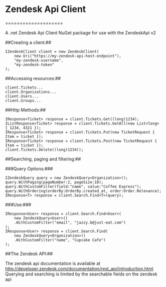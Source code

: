 # Zendesk Api Client #
====================

A .net Zendesk Api Client NuGet package for use with the ZendeskApi v2

##Creating a client:##

    IZendeskClient client = new ZendeskClient(
        new Uri("https://my-zendesk-api-host-endpoint"),
        "my-zendesk-username", 
        "my-zendesk-token"
    );

##Accessing resources:##

    client.Tickets...
    client.Organizations...
    client.Users...
    client.Groups...
    
##Http Methods:##

    IResponse<Ticket> response = client.Tickets.Get((long)1234);
    IListResponse<Ticket> response = client.Tickets.GetAll(new List<long> { 1234, 4321 });
    IResponse<Ticket> response = client.Tickets.Put(new TicketRequest { Item = ticket });
    IResponse<Ticket> response = client.Tickets.Post(new TicketRequest { Item = ticket });
    client.Tickets.Delete((long)1234));
    
##Searching, paging and filtering:##

###Query Options:###

    IZendeskQuery query = new ZendeskQuery<Organization>();
    query.WithPaging(pageNumber:2, pageSize:10);
    query.WithCustomFilter(field:"name", value:"Coffee Express");
    query.WithOrdering(orderBy:OrderBy.created_at, order:Order.Relevance);
    IResponse<T> response = client.Search.Find<T>(query);

###Use:###

    IResponse<User> response = client.Search.Find<User>(
        new ZendeskQuery<User>()
        .WithCustomFilter("email", "jazzy.b@just-eat.com")
    );
    IResponse<User> response = client.Search.Find(
        new ZendeskQuery<Organization>()
        .WithCustomFilter("name", "Cupcake Cafe")
    );
    
##The Zendesk API:##

The zendesk api documentation is available at http://developer.zendesk.com/documentation/rest_api/introduction.html
Querying and searching is limited by the searchable fields on the zendesk api

